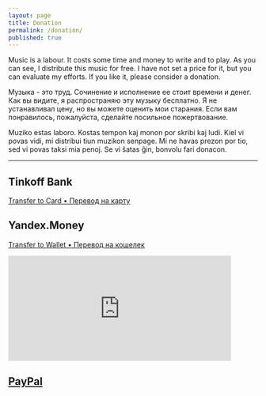 ```yaml
---
layout: page
title: Donation
permalink: /donation/
published: true
---
```

Music is a labour. It costs some time and money to write and to play.
As you can see, I distribute this music for free.
I have not set a price for it, but you can evaluate my efforts.
If you like it, please consider a donation.

Музыка - это труд. Сочинение и исполнение ее стоит времени и денег.
Как вы видите, я распространяю эту музыку бесплатно.
Я не устанавливал цену, но вы можете оценить мои старания.
Если вам понравилось, пожалуйста, сделайте посильное пожертвование.

Muziko estas laboro. Kostas tempon kaj monon por skribi kaj ludi.
Kiel vi povas vidi, mi distribui tiun muzikon senpage.
Mi ne havas prezon por tio, sed vi povas taksi mia penoj.
Se vi ŝatas ĝin, bonvolu fari donacon.

-----
## Tinkoff Bank
[Transfer to Card • Перевод на карту](https://www.tinkoff.ru/rm/kaledin.dmitriy1/6WHzD74784)

<!--- 
## Rocketbank

  [Direct bank transfer • Прямой банковский перевод (Mastercard, VISA)](https://rocketbank.ru/omega9)--->

## Yandex.Money

  [Transfer to Wallet • Перевод на кошелек](https://money.yandex.ru/to/410011887958648)

  <!--- [На хороший микрофон, струны и всякие мелочи.](http://yasobe.ru/na/omega9) --->

  <iframe src="https://money.yandex.ru/quickpay/shop-widget?writer=seller&targets=%D0%9D%D0%B0%20%D1%85%D0%BE%D1%80%D0%BE%D1%88%D0%B8%D0%B9%20%D0%BC%D0%B8%D0%BA%D1%80%D0%BE%D1%84%D0%BE%D0%BD%2C%20%D1%81%D1%82%D1%80%D1%83%D0%BD%D1%8B%20%D0%B8%20%D0%B2%D1%81%D1%8F%D0%BA%D0%B8%D0%B5%20%D0%BC%D0%B5%D0%BB%D0%BE%D1%87%D0%B8.&targets-hint=&default-sum=100&button-text=14&payment-type-choice=on&mobile-payment-type-choice=on&hint=&successURL=https%3A%2F%2Fomega9.github.io%2Fdonation%2F&quickpay=shop&account=410011887958648" width="450" height="213" frameborder="0" allowtransparency="true" scrolling="no"></iframe>

## [PayPal](https://paypal.me/Omega9)

<!--
## Bitcoin
  `1LJmEMkVq2563g3ezjRK6ZUXjDssEdAJoe`

![](./images/BTC.png)

## Ethereum
  `0x00170339967b35F783729cdf0524234bb746558f`

![](./images/ETH.png)

-->

<!---
## VISA Qiwi
  `nullnine@gmail.com`
  `+79177402480`

  <iframe src="https://qiwi.me/action/widget/omega9" width="520" height="260" frameBorder="0" ref="widget"/></iframe>
-->
